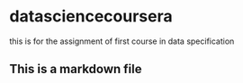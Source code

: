 # datasciencecoursera
this is for the assignment of first course in data specification
## This is a markdown file
